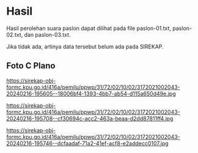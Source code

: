 # Hasil

Hasil perolehan suara paslon dapat dilihat pada file paslon-01.txt, paslon-02.txt, dan paslon-03.txt.

Jika tidak ada, artinya data tersebut belum ada pada SIREKAP.

## Foto C Plano

https://sirekap-obj-formc.kpu.go.id/416a/pemilu/ppwp/31/72/02/10/02/3172021002043-20240216-195605--18006bf4-1393-4bb7-ab54-d115a650d49e.jpg

https://sirekap-obj-formc.kpu.go.id/416a/pemilu/ppwp/31/72/02/10/02/3172021002043-20240216-195708--cf30694c-acc2-463a-beaa-d2dd87811ff4.jpg

https://sirekap-obj-formc.kpu.go.id/416a/pemilu/ppwp/31/72/02/10/02/3172021002043-20240216-195746--dcfaadaf-71a2-41ef-acf8-e2addecc0107.jpg
